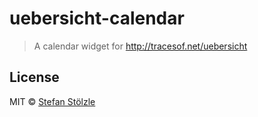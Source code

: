 # uebersicht-calendar

> A calendar widget for http://tracesof.net/uebersicht

## License

MIT © [Stefan Stölzle](https://github.com/stoe)
